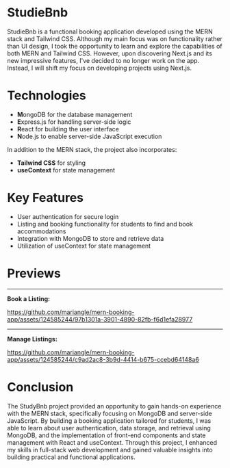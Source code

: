 # StudieBnb
StudieBnb is a functional booking application developed using the MERN stack and Tailwind CSS. Although my main focus was on functionality rather than UI design, I took the opportunity to learn and explore the capabilities of both MERN and Tailwind CSS. However, upon discovering Next.js and its new impressive features, I've decided to no longer work on the app. Instead, I will shift my focus on developing projects using Next.js.

# Technologies
* **M**ongoDB for the database management
* **E**xpress.js for handling server-side logic
* **R**eact for building the user interface
* **N**ode.js to enable server-side JavaScript execution

In addition to the MERN stack, the project also incorporates:

* **Tailwind CSS** for styling
* **useContext** for state management

# Key Features
* User authentication for secure login
* Listing and booking functionality for students to find and book accommodations
* Integration with MongoDB to store and retrieve data
* Utilization of useContext for state management

# Previews

---

**Book a Listing:**



https://github.com/mariangle/mern-booking-app/assets/124585244/97b1301a-3901-4890-82fb-f6d1efa28977


---

**Manage Listings:**



https://github.com/mariangle/mern-booking-app/assets/124585244/c9ad2ac8-3b9d-4414-b675-ccebd64148a6



# Conclusion
The StudyBnb project provided an opportunity to gain hands-on experience with the MERN stack, specifically focusing on MongoDB and server-side JavaScript. By building a booking application tailored for students, I was able to learn about user authentication, data storage, and retrieval using MongoDB, and the implementation of front-end components and state management with React and useContext. Through this project, I enhanced my skills in full-stack web development and gained valuable insights into building practical and functional applications.

